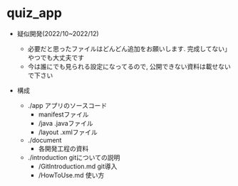 # quiz_app

- 疑似開発(2022/10~2022/12)
    - 必要だと思ったファイルはどんどん追加をお願いします. 完成してない」やつでも大丈夫です
    - 今は誰にでも見られる設定になってるので, 公開できない資料は載せないで下さい

- 構成
    - ./app アプリのソースコード
        - manifestファイル
        - /java .javaファイル
        - /layout .xmlファイル
    - ./document
        - 各開発工程の資料
    - ./introduction gitについての説明
        - /GitIntroduction.md git導入
        - /HowToUse.md 使い方
    